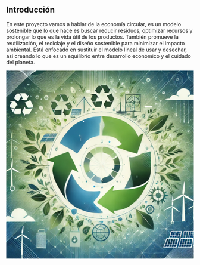 ## Introducción

En este proyecto vamos a hablar de la economía circular, es un modelo sostenible que lo que hace es buscar reducir residuos, optimizar recursos y prolongar lo que es la vida útil de los productos. También promueve la reutilización, el reciclaje y el diseño sostenible para minimizar  el impacto ambiental. Está enfocado en sustituir el modelo lineal de usar y  desechar, así creando lo que es un equilibrio entre desarrollo económico y el cuidado del planeta.

![Introduccion](img/Introduccion.png)


